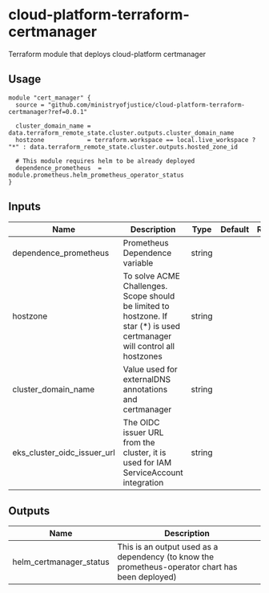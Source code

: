 # cloud-platform-terraform-certmanager

Terraform module that deploys cloud-platform certmanager

## Usage

```hcl
module "cert_manager" {
  source = "github.com/ministryofjustice/cloud-platform-terraform-certmanager?ref=0.0.1"

  cluster_domain_name = data.terraform_remote_state.cluster.outputs.cluster_domain_name
  hostzone            = terraform.workspace == local.live_workspace ? "*" : data.terraform_remote_state.cluster.outputs.hosted_zone_id

  # This module requires helm to be already deployed
  dependence_prometheus  = module.prometheus.helm_prometheus_operator_status
}
```

## Inputs

| Name                        | Description                                                   | Type     | Default | Required |
|-----------------------------|---------------------------------------------------------------|:--------:|:-------:|:--------:|
| dependence_prometheus       | Prometheus Dependence variable                                         | string   |         | yes |
| hostzone                    | To solve ACME Challenges. Scope should be limited to hostzone. If star (*) is used certmanager will control all hostzones | string | | yes |
| cluster_domain_name         | Value used for externalDNS annotations and certmanager                 | string   |         | yes |
| eks_cluster_oidc_issuer_url | The OIDC issuer URL from the cluster, it is used for IAM ServiceAccount integration | string     |  | no |


## Outputs

| Name | Description |
|------|-------------|
| helm_certmanager_status | This is an output used as a dependency (to know the prometheus-operator chart has been deployed) |
